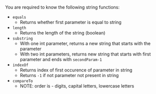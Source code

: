 You are required to know the following string functions:

* `equals`
    * Returns whether first parameter is equal to string
* `length`
    * Returns the length of the string (boolean)
* `substring` 
    * With one int parameter, returns a new string that starts with the parameter
    * With two int parameters, returns new string that starts with first parameter and ends with `secondParam-1`
* `indexOf`
    * Returns index of first occurence of parameter in string
    * Returns `-1` if not parameter not present in string
* `compareTo`
    * NOTE: order is - digits, capital letters, lowercase letters